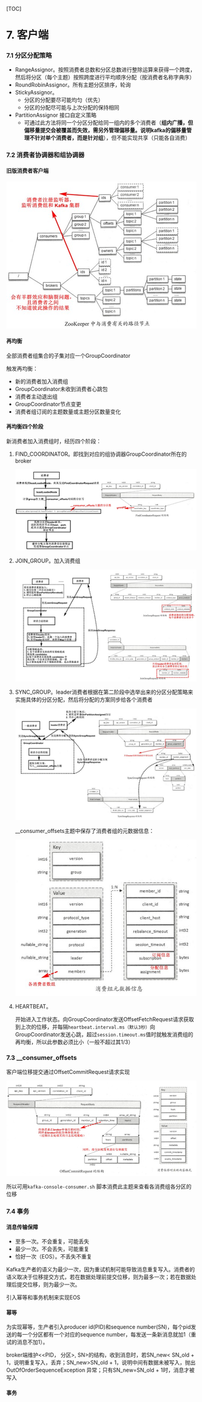 [TOC]

# 7. 客户端

### 7.1 分区分配策略

- RangeAssignor。按照消费者总数和分区总数进行整除运算来获得一个跨度，然后将分区（每个主题）按照跨度进行平均顺序分配（按消费者名称字典序）
- RoundRobinAssignor。所有主题分区排序，轮询
- StickyAssignor。
  - 分区的分配要尽可能均匀（优先）
  - 分区的分配尽可能与上次分配的保持相同
- PartitionAssignor 接口自定义策略
  - 可通过此方法将同一个分区分配给同一组内的多个消费者（**组内广播，但偏移量提交会被覆盖而失效，需另外管理偏移量。说明kafka的偏移量管理不针对单个消费者，而是针对组**），但不能实现共享（只能各自消费）

### 7.2 消费者协调器和组协调器 

#### 旧版消费者客户端

![](7-1.jpg)

#### 再均衡

全部消费者组集合的子集对应一个GroupCoordinator

触发再均衡：

- 新的消费者加入消费组
- GroupCoordinator未收到消费者心跳包
- 消费者主动退出组
- GroupCoordinator节点变更
- 消费者组订阅的主题数量或主题分区数量变化

#### 再均衡四个阶段

新消费者加入消费组时，经历四个阶段：

1. FIND_COORDINATOR。即找到对应的组协调器GroupCoordinator所在的broker

   ![](7-2.jpg)

2. JOIN_GROUP。加入消费组

   ![](7-3.jpg)

3. SYNC_GROUP。leader消费者根据在第二阶段中选举出来的分区分配策略来实施具体的分区分配，然后将分配的方案同步给各个消费者

   ![](7-4.jpg)

   __consumer_offsets主题中保存了消费者组的元数据信息：

   ![](7-5.jpg)

4. HEARTBEAT。

   开始进入工作状态。向GroupCoordinator发送OffsetFetchRequest请求获取到上次的位移，并每隔`heartbeat.interval.ms（默认3秒）`向GroupCoordinator发送心跳，超过`session.timeout.ms`值时就触发消费组的再均衡，所以此参数必须比小（一般不超过其1/3）

### 7.3 __consumer_offsets

客户端位移提交通过OffsetCommitRequest请求实现

![](7-6.jpg)

所以可用`kafka-console-consumer.sh` 脚本消费此主题来查看各消费组各分区的位移

### 7.4 事务

#### 消息传输保障

- 至多一次。不会重复，可能丢失
- 最少一次。不会丢失，可能重复
- 恰好一次（EOS）。不丢失不重复

Kafka生产者的语义为最少一次，因为重试机制可能导致消息重复写入。消费者的语义取决于位移提交方式，若在数据处理前提交位移，则为最多一次；若在数据处理后提交位移，则为最少一次。

引入幂等和事务机制来实现EOS

#### 幂等

为实现幂等，生产者引入producer id(PID)和sequence number(SN)，每个pid发送的每一个分区都有一个对应的sequence number，每发送一条新消息就加1（重试的消息不加1）。

broker端维护<<PID， 分区>, SN>的结构，收到消息时，若SN_new< SN_old + 1，说明重复写入，丢弃；SN_new>SN_old + 1，说明中间有数据未被写入，抛出OutOfOrderSequenceException 异常；只有SN_new=SN_old + 1时，消息才被写入

#### 事务

